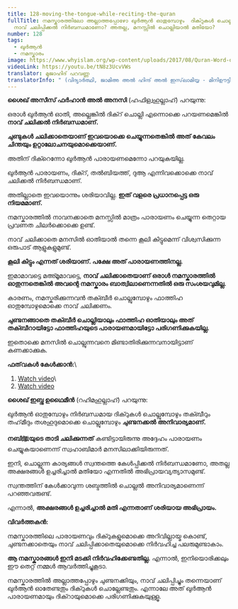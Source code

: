 ```yaml
---
title: 128-moving-the-tongue-while-reciting-the-quran
fullTitle: നമസ്കാരത്തിലോ അല്ലാത്തപ്പോഴോ ഖുർആൻ ഓതുമ്പോഴും  ദിക്റുകൾ ചൊല്ലുമ്പോഴും
  നാവ് ചലിപ്പിക്കൽ നിർബന്ധമാണോ? അതല്ല, മനസ്സിൽ ചൊല്ലിയാൽ മതിയോ?
number: 128
tags:
  - ഖുർആൻ
  - നമസ്കാരം
image: https://www.whyislam.org/wp-content/uploads/2017/08/Quran-Word-of-God.jpg
videoLink: https://youtu.be/tN8z3UcvVWs
translator: മുജാഹിദ് പറവണ്ണ
translatorInfo: " (വിദ്യാർത്ഥി, ജാമിഅ അൽ ഹിന്ദ് അൽ ഇസ്‌ലാമിയ്യ - മിനിഊട്ടി)"
---
```

**ശൈഖ് അസീസ് ഫർഹാൻ അൽ അനസി** (ഹഫിള്വഹുല്ലാഹ്) പറയുന്നു: 

ഒരാൾ ഖുർആൻ ഓതി, അല്ലെങ്കിൽ ദിക്റ് ചൊല്ലി എന്നൊക്കെ പറയണമെങ്കിൽ **നാവ് ചലിക്കൽ നിർബന്ധമാണ്.** 

**ചുണ്ടുകൾ ചലിക്കാതെയാണ് ഇവയൊക്കെ ചെയ്യുന്നതെങ്കിൽ അത് കേവലം ചിന്തയും ഉറ്റാലോചനയുമൊക്കെയാണ്.** 

അതിന് ദിക്റെന്നോ ഖുർആൻ പാരായണമെന്നോ പറയുകയില്ല. 

ഖുർആൻ പാരായണം, ദിക്റ്, തൽബിയത്ത്, ദുആ എന്നിവക്കൊക്കെ നാവ് ചലിക്കൽ നിർബന്ധമാണ്. 

അതില്ലാതെ ഇവയൊന്നും ശരിയാവില്ല. **ഇത് വളരെ പ്രധാനപ്പെട്ട ഒരു നിയമമാണ്.** 

നമസ്കാരത്തിൽ നാവനക്കാതെ മനസ്സിൽ മാത്രം പാരായണം ചെയ്യുന്ന തെറ്റായ പ്രവണത ചിലർക്കൊക്കെ ഉണ്ട്.

നാവ് ചലിക്കാതെ മനസിൽ ഓതിയാൽ തന്നെ കൂലി കിട്ടുമെന്ന് വിശ്വസിക്കുന്ന ഒരുപാട് ആളുകളുമുണ്ട്.

**കൂലി കിട്ടും എന്നത് ശരിയാണ്. പക്ഷേ അത് പാരായണത്തിനല്ല.** 

ഇമാമാവട്ടെ മഅ്മൂമാവട്ടെ, **നാവ് ചലിക്കാതെയാണ് ഒരാൾ നമസ്കാരത്തിൽ  ഓതുന്നതെങ്കിൽ അവന്റെ നമസ്കാരം ബാത്വിലാണെന്നതിൽ ഒരു സംശയവുമില്ല.** 

കാരണം, നമസ്കരിക്കുന്നവൻ തക്ബീർ ചൊല്ലുമ്പോഴും ഫാത്തിഹ ഓതുമ്പോഴുമൊക്കെ നാവ് ചലിക്കണം. 

**ചുണ്ടനങ്ങാതെ തക്ബീർ ചൊല്ലിയാലും ഫാത്തിഹ ഓതിയാലും അത് തക്ബീറായിട്ടോ ഫാത്തിഹയുടെ പാരായണമായിട്ടോ പരിഗണിക്കുകയില്ല.** 

ഇതൊക്കെ മനസിൽ ചൊല്ലുന്നവനെ മിണ്ടാതിരിക്കുന്നവനായിട്ടാണ് കണക്കാക്കുക.

**ഫത്‌വകൾ കേൾക്കാൻ:**\
1. [Watch video](https://youtu.be/EVBYHaZleug)\
2. [Watch video](https://youtu.be/oIfhAO33_tA)

**ശൈഖ് ഇബ്നു ഉഥൈമീൻ** (റഹിമഹുല്ലാഹ്) പറയുന്നു: 

ഖുർആൻ ഓതുമ്പോഴും നിർബന്ധമായ ദിക്റുകൾ ചൊല്ലുമ്പോഴും തക്ബീറും തഹ്‌മീദും തശഹുദുമൊക്കെ ചൊല്ലുമ്പോഴും **ചുണ്ടനക്കൽ അനിവാര്യമാണ്.** 

**നബിﷺയുടെ താടി ചലിക്കുന്നത്** കണ്ടിട്ടായിരുന്നു അദ്ദേഹം പാരായണം ചെയ്യുകയാണെന്ന് സ്വഹാബിമാർ മനസിലാക്കിയിരുന്നത്.

ഇനി, ചൊല്ലുന്ന കാര്യങ്ങൾ സ്വന്തത്തെ കേൾപ്പിക്കൽ നിർബന്ധമാണോ, അതല്ല അക്ഷരങ്ങൾ ഉച്ചരിച്ചാൽ മതിയോ എന്നതിൽ അഭിപ്രായവ്യത്യാസമുണ്ട്. 

സ്വന്തത്തിന് കേൾക്കാവുന്ന ശബ്ദത്തിൽ ചൊല്ലൽ അനിവാര്യമാണെന്ന് പറഞ്ഞവരുണ്ട്.

എന്നാൽ, **അക്ഷരങ്ങൾ ഉച്ചരിച്ചാൽ മതി എന്നതാണ് ശരിയായ അഭിപ്രായം.**

**വിവർത്തകൻ:**  

നമസ്കാരത്തിലെ പാരായണവും ദിക്റുകളുമൊക്കെ അറിവില്ലായ്മ കൊണ്ട്, ചുണ്ടനക്കാതെയും നാവ് ചലിപ്പിക്കാതെയുമൊക്കെ നിർവഹിച്ച പലരുമുണ്ടാകാം.

**ആ നമസ്കാരങ്ങൾ ഇനി മടക്കി നിർവഹിക്കേണ്ടതില്ല.** എന്നാൽ, ഇനിയൊരിക്കലും ഈ തെറ്റ് നമ്മൾ ആവർത്തിച്ചുകൂടാ. 

നമസ്കാരത്തിൽ അല്ലാത്തപ്പോഴും ചുണ്ടനക്കിയും, നാവ് ചലിപ്പിച്ചും തന്നെയാണ് ഖുർആൻ ഓതേണ്ടതും ദിക്റുകൾ ചൊല്ലേണ്ടതും. എന്നാലേ അത് ഖുർആൻ പാരായണമായും ദിക്റായുമൊക്കെ പരിഗണിക്കുകയുള്ളൂ.